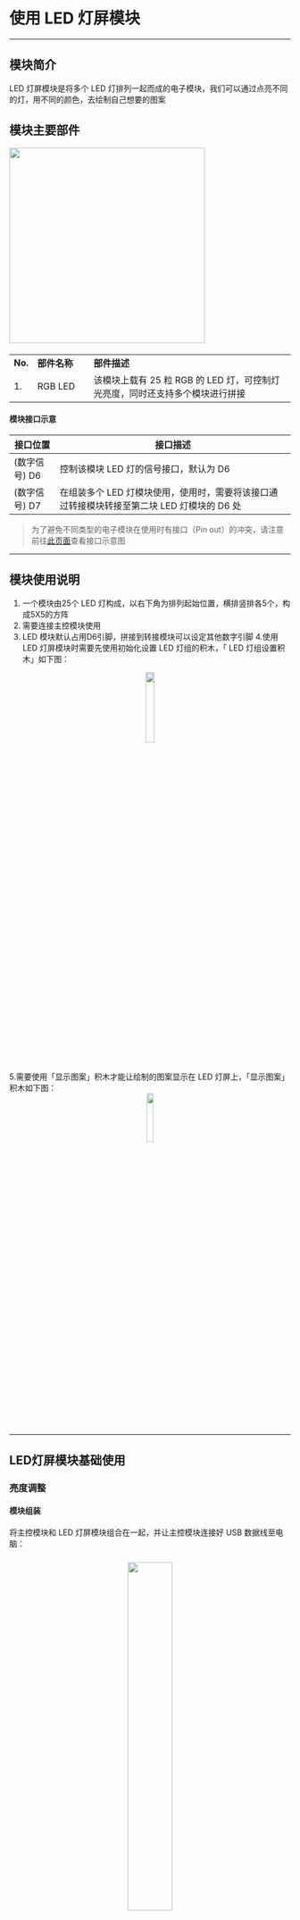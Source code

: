 # 使用 LED 灯屏模块
---

## 模块简介

LED 灯屏模块是将多个 LED 灯排列一起而成的电子模块，我们可以通过点亮不同的灯，用不同的颜色，去绘制自己想要的图案

## 模块主要部件

<img src="../media/led_matrix.jpg" width="350"/>

<table style="margin-top:20px;">
	<tr>
		<td width="6%" style="font-weight: bold;">No.</td>
		<td width="20%" style="font-weight: bold;">部件名称</td>
		<td style="font-weight: bold;">部件描述</td>
	</tr>
	<tr>
		<td>1.</td>
		<td>RGB LED</td>
		<td>该模块上载有 25 粒 RGB 的 LED 灯，可控制灯光亮度，同时还支持多个模块进行拼接</td>
	</tr>
</table>

#### 模块接口示意

| 接口位置 | 接口描述           |
| -------- | ------------------ |
| (数字信号) D6   | 控制该模块 LED 灯的信号接口，默认为 D6       |
| (数字信号) D7   | 在组装多个 LED 灯模块使用，使用时，需要将该接口通过转接模块转接至第二块 LED 灯模块的 D6 处|

> 为了避免不同类型的电子模块在使用时有接口（Pin out）的冲突，请注意前往[此页面](/cocomod/pinout-map)查看接口示意图

---


## 模块使用说明

1. 一个模块由25个 LED 灯构成，以右下角为排列起始位置，横排竖排各5个，构成5X5的方阵
2. 需要连接主控模块使用
3.  LED 模块默认占用D6引脚，拼接到转接模块可以设定其他数字引脚
4.使用 LED 灯屏模块时需要先使用初始化设置 LED 灯组的积木，「 LED 灯组设置积木」如下图：
<div style="padding:0px 0px 12px 0px;text-align: center;"><img src="../media/led_setup.png" width="18%" /></div>
5.需要使用「显示图案」积木才能让绘制的图案显示在 LED 灯屏上，「显示图案」积木如下图：
<div style="padding:0px 0px 12px 0px;text-align: center;"><img src="../media/led_show.png" width="15%" /></div>

---

## LED灯屏模块基础使用

### 亮度调整

#### 模块组装

将主控模块和 LED 灯屏模块组合在一起，并让主控模块连接好 USB 数据线至电脑：

<div style="padding: 10px 0 10px 0;text-align: center;"><img src="../media/led_light_assemble.jpg" width="40%" /></div>

#### 积木编程

<img src="../media/led_block.png" width="100%"/>

#### 最终效果

上传完成后，将会在 LED 灯屏上显示一个长和宽各为 5 的绿色实心正方形

<div style="padding: 10px 0 10px 0;text-align: center;"><img src="../media/led_light.jpg" width="40%" /></div>

---

### 坐标轴介绍

#### 坐标信息

| 编号 | 坐标轴  | 坐标数值                                                          |
| --- | --------- | ----------------------------------------------------------------- |
| 1.  | X 轴 | 0~4 |
| 2.  | Y 轴 | 0~4  |

<div style="padding: 10px 0 10px 0;text-align: center;"><img src="../media/led_coordinateAxis.png" width="40%" /></div>

根据图中坐标轴方向，LED灯屏上标号为1的LED灯坐标是（0.0），标号为5的LED灯坐标是（4，0），标号为21的LED灯坐标是（0，4），以此类推。

#### 积木编程

这里我们将在 LED 灯屏上绘制一条线

<img src="../media/led_block_line.png" width="100%"/>

#### 最终效果

上传完成后，效果如下：

<div style="padding: 10px 0 10px 0;text-align: center;"><img src="../media/led_light_line.jpg" width="40%" /></div>

---
### 清除屏幕

#### 模块组装

将主控模块和 LED 灯屏模块组合在一起，并让主控模块连接好 USB 数据线至电脑：

<div style="padding: 10px 0 10px 0;text-align: center;"><img src="../media/led_light_assemble.jpg" width="40%" /></div>

#### 积木编程

<div style="padding: 10px 0 10px 0;text-align: center;"><img src="../media/led_block_clean.png" width="100%" /></div>

#### 最终效果

实际效果： LED 灯“一亮（红光）一暗”，并且循环显示此效果。

<div style="padding: 10px 0 10px 0;text-align: center;">
	<img style="margin-right:20px;" src="../media/led_light.gif" width="40%" />
</div>

---
### 绘制动画

#### 模块组装

将主控模块和 LED 灯屏模块组合在一起，并让主控模块连接好 USB 数据线至电脑：

<div style="padding: 10px 0 10px 0;text-align: center;"><img src="../media/led_light_assemble.jpg" width="40%" /></div>

#### 积木编程
<div style="padding: 10px 0 10px 0;text-align: center;"><img src="../media/led_block_draw.png" width="100%" /></div>

#### 最终效果

程序上传以后，将会以「点 -> 线」的顺序，每隔一秒切换一个图形显示在 LED 灯屏上：

<div style="padding: 10px 0 10px 0;text-align: center;">
	<img style="margin-right:20px;" src="../media/led_light_dotline.gif" width="40%" />
</div>

---

## 绘制自定义图案

#### 模块组装

将主控模块和 LED 灯屏模块组合在一起，并让主控模块连接好 USB 数据线至电脑：

<div style="padding: 10px 0 10px 0;text-align: center;"><img src="../media/led_light_assemble.jpg" width="40%" /></div>

#### 积木编程

<img src="../media/led_block_vocabulary.png" width="100%"/>

#### 最终效果

程序上传以后，将会呈现处如程序编写时的图案效果，此处为大写字母「A」：

<div style="padding: 10px 0 10px 0;text-align: center;"><img src="../media/led_light_A.jpg" width="40%" /></div>

---

### 呼吸灯

#### 模块组装

将主控模块和 LED 灯屏模块组合在一起，并让主控模块连接好 USB 数据线至电脑：

<div style="padding: 10px 0 10px 0;text-align: center;"><img src="../media/led_light_assemble.jpg" width="40%" /></div>

#### 积木编程

<img src="../media/led_block_breathe.png" width="100%"/>

#### 最终效果

程序上传以后，LED 灯将会以渐亮和渐暗（亮度在 0 至 100 间变化）的形式交替显示，呈现出白色呼吸灯的效果


<div style="padding: 10px 0 10px 0;text-align: center;"><img src="../media/led_light_breath.gif" width="40%" /></div>

<!--

## 多LED拼接

#### 模块组装

主控模块+LED灯屏模块+转接模块

#### 拼接教程

##### 拼接说明

多屏LED的拼接需要结合转接模块使用，每个LED灯屏需要连接转接模块，主控连接转接模块。主控上的转接模块的接线根据LED初始化积木的设定决定，而每个LED灯屏上的转接模块接发固定：接入为引脚6，接出为引脚7

##### 拼接示例

拼接一个2x3的LED屏以第一个LED为起始屏幕，除了初始化积木设置为

<img src="../media/led_tiled_tutor_setup.png" width="200"/>

LED屏以图示顺序进行连接，最总形成一个2x3的LED面板

<img src="../media/led_tiled_tutorial_2x3.png" width="400"/>

LED屏以图示顺序进行连接，拼接一个3x3的LED面板

<img src="../media/led_tiled_tutorial_3x3.png" width="400"/>

LED屏以图示顺序进行连接，拼接一个4x2的LED面板

<img src="../media/led_tiled_tutorial_4x2.png" width="400"/>

#### 积木编程

拼接一个2x1屏，第一个屏显示红色（3x3），第二个屏显示蓝色（3x3）

<img src="../media/led_tiled_block.png" width="500"/>

#### 最终效果
<img src="../media/led_tiled_light.png" width="300"/>


#### 参考链接

to be edited. -->

---
更新时间：2019年8月

